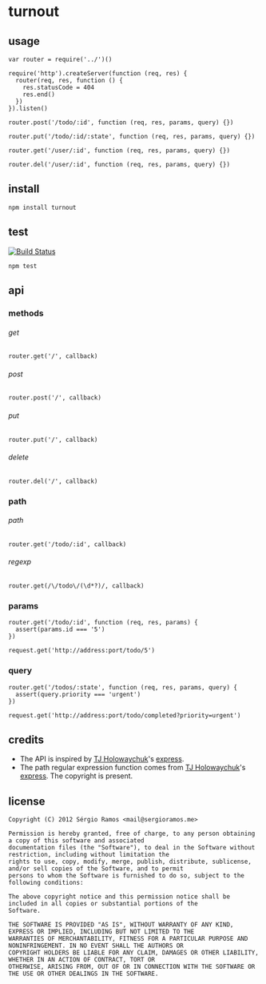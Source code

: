 # turnout

## usage

    var router = require('../')()
    
    require('http').createServer(function (req, res) {
      router(req, res, function () {
        res.statusCode = 404
        res.end()
      })
    }).listen()
    
    router.post('/todo/:id', function (req, res, params, query) {})
    
    router.put('/todo/:id/:state', function (req, res, params, query) {})
    
    router.get('/user/:id', function (req, res, params, query) {})
    
    router.del('/user/:id', function (req, res, params, query) {})

## install
    npm install turnout

## test
[![Build Status](https://secure.travis-ci.org/ramitos/turnout.png)](http://travis-ci.org/ramitos/turnout)

    npm test

## api

### methods

###### get

    router.get('/', callback)
    
###### post

    router.post('/', callback)
    
###### put

    router.put('/', callback)
    
###### delete

    router.del('/', callback)
    
### path

###### path

    router.get('/todo/:id', callback)
    
###### regexp

    router.get(/\/todo\/(\d*?)/, callback)
    
### params

    router.get('/todo/:id', function (req, res, params) {
      assert(params.id === '5')
    })
    
    request.get('http://address:port/todo/5')
    
### query

    router.get('/todos/:state', function (req, res, params, query) {
      assert(query.priority === 'urgent')
    })
    
    request.get('http://address:port/todo/completed?priority=urgent')

## credits
 * The API is inspired by [TJ Holowaychuk](https://github.com/visionmedia)'s [express](https://github.com/visionmedia/express).
 * The path regular expression function comes from [TJ Holowaychuk](https://github.com/visionmedia)'s [express](https://github.com/visionmedia/express). The copyright is present.

## license
    Copyright (C) 2012 Sérgio Ramos <mail@sergioramos.me>
    
    Permission is hereby granted, free of charge, to any person obtaining a copy of this software and associated 
    documentation files (the "Software"), to deal in the Software without restriction, including without limitation the 
    rights to use, copy, modify, merge, publish, distribute, sublicense, and/or sell copies of the Software, and to permit 
    persons to whom the Software is furnished to do so, subject to the following conditions:
    
    The above copyright notice and this permission notice shall be included in all copies or substantial portions of the 
    Software.
    
    THE SOFTWARE IS PROVIDED "AS IS", WITHOUT WARRANTY OF ANY KIND, EXPRESS OR IMPLIED, INCLUDING BUT NOT LIMITED TO THE 
    WARRANTIES OF MERCHANTABILITY, FITNESS FOR A PARTICULAR PURPOSE AND NONINFRINGEMENT. IN NO EVENT SHALL THE AUTHORS OR 
    COPYRIGHT HOLDERS BE LIABLE FOR ANY CLAIM, DAMAGES OR OTHER LIABILITY, WHETHER IN AN ACTION OF CONTRACT, TORT OR 
    OTHERWISE, ARISING FROM, OUT OF OR IN CONNECTION WITH THE SOFTWARE OR THE USE OR OTHER DEALINGS IN THE SOFTWARE.